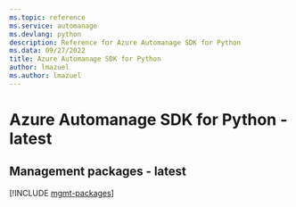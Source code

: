 ```yaml
---
ms.topic: reference
ms.service: automanage
ms.devlang: python
description: Reference for Azure Automanage SDK for Python
ms.data: 09/27/2022
title: Azure Automanage SDK for Python
author: lmazuel
ms.author: lmazuel
---
```

# Azure Automanage SDK for Python - latest

## Management packages - latest
[!INCLUDE [mgmt-packages](automanage-mgmt-index.md)]